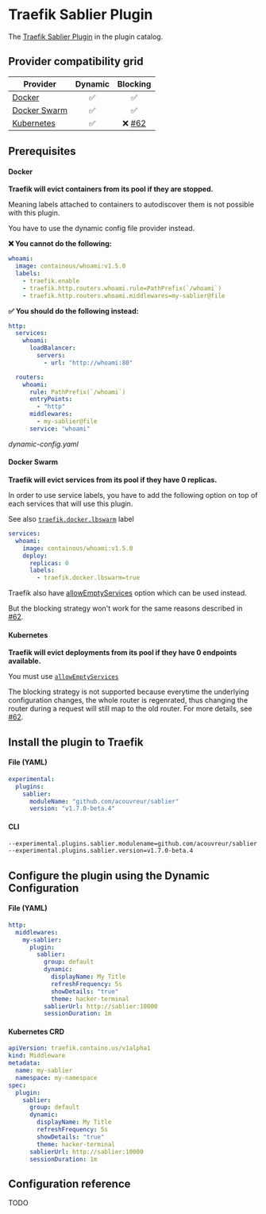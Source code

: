 # Traefik Sablier Plugin

The [Traefik Sablier Plugin](https://plugins.traefik.io/plugins/633b4658a4caa9ddeffda119/sablier) in the plugin catalog.

## Provider compatibility grid

| Provider                                | Dynamic |                        Blocking                         |
| --------------------------------------- | :-----: | :-----------------------------------------------------: |
| [Docker](/providers/docker)             |    ✅    |                            ✅                            |
| [Docker Swarm](/providers/docker_swarm) |    ✅    |                            ✅                            |
| [Kubernetes](/providers/kubernetes)     |    ✅    | ❌ [#62](https://github.com/acouvreur/sablier/issues/62) |

## Prerequisites

<!-- tabs:start -->

#### **Docker**

**Traefik will evict containers from its pool if they are stopped.**

Meaning labels attached to containers to autodiscover them is not possible with this plugin.

You have to use the dynamic config file provider instead.

**❌ You cannot do the following:**

```yaml
whoami:
  image: containous/whoami:v1.5.0
  labels:
    - traefik.enable
    - traefik.http.routers.whoami.rule=PathPrefix(`/whoami`)
    - traefik.http.routers.whoami.middlewares=my-sablier@file
```

**✅ You should do the following instead:**

```yaml
http:
  services:
    whoami:
      loadBalancer:
        servers:
          - url: "http://whoami:80"

  routers:
    whoami:
      rule: PathPrefix(`/whoami`)
      entryPoints:
        - "http"
      middlewares:
        - my-sablier@file
      service: "whoami"
```
*dynamic-config.yaml*


#### **Docker Swarm**

**Traefik will evict services from its pool if they have 0 replicas.**

In order to use service labels, you have to add the following option on top of each services that will use this plugin.

See also [`traefik.docker.lbswarm`](https://doc.traefik.io/traefik/routing/providers/docker/#traefikdockerlbswarm) label

```yaml
services:
  whoami:
    image: containous/whoami:v1.5.0
    deploy:
      replicas: 0
      labels:
        - traefik.docker.lbswarm=true
```

Traefik also have [allowEmptyServices](https://doc.traefik.io/traefik/providers/docker/#allowemptyservices) option which can be used instead.

But the blocking strategy won't work for the same reasons described in [#62](https://github.com/acouvreur/sablier/issues/62).

#### **Kubernetes**

**Traefik will evict deployments from its pool if they have 0 endpoints available.**

You must use [`allowEmptyServices`](https://doc.traefik.io/traefik/providers/kubernetes-ingress/#allowemptyservices)

The blocking strategy is not supported because everytime the underlying configuration changes, the whole router is regenrated, thus changing the router during a request will still map to the old router. For more details, see [#62](https://github.com/acouvreur/sablier/issues/62).

<!-- tabs:end -->

## Install the plugin to Traefik

<!-- tabs:start -->

#### **File (YAML)**

```yaml
experimental:
  plugins:
    sablier:
      moduleName: "github.com/acouvreur/sablier"
      version: "v1.7.0-beta.4"
```

#### **CLI**

```bash
--experimental.plugins.sablier.modulename=github.com/acouvreur/sablier
--experimental.plugins.sablier.version=v1.7.0-beta.4
```

<!-- tabs:end -->

## Configure the plugin using the Dynamic Configuration

<!-- tabs:start -->

#### **File (YAML)**

```yaml
http:
  middlewares:
    my-sablier:
      plugin:
        sablier:
          group: default
          dynamic:
            displayName: My Title
            refreshFrequency: 5s
            showDetails: "true"
            theme: hacker-terminal
          sablierUrl: http://sablier:10000
          sessionDuration: 1m
```

#### **Kubernetes CRD**

```yaml
apiVersion: traefik.containo.us/v1alpha1
kind: Middleware
metadata:
  name: my-sablier
  namespace: my-namespace
spec:
  plugin:
    sablier:
      group: default
      dynamic:
        displayName: My Title
        refreshFrequency: 5s
        showDetails: "true"
        theme: hacker-terminal
      sablierUrl: http://sablier:10000
      sessionDuration: 1m
```

<!-- tabs:end -->

## Configuration reference

TODO